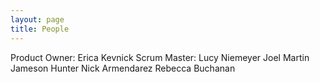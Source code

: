 ```yaml
---
layout: page
title: People
---
```


Product Owner: Erica Kevnick
Scrum Master: Lucy Niemeyer
Joel Martin
Jameson Hunter
Nick Armendarez
Rebecca Buchanan
